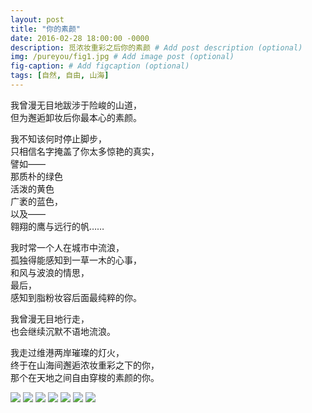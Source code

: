 ```yaml
---
layout: post
title: "你的素颜"
date: 2016-02-28 18:00:00 -0000
description: 觅浓妆重彩之后你的素颜 # Add post description (optional)
img: /pureyou/fig1.jpg # Add image post (optional)
fig-caption: # Add figcaption (optional)
tags: [自然, 自由, 山海]
---
```


我曾漫无目地跋涉于险峻的山道，\
但为邂逅卸妆后你最本心的素颜。

我不知该何时停止脚步，\
只相信名字掩盖了你太多惊艳的真实，\
譬如—— \
那质朴的绿色\
活泼的黄色 \
广袤的蓝色， \
以及—— \
翱翔的鹰与远行的帆……

我时常一个人在城市中流浪， \
孤独得能感知到一草一木的心事， \
和风与波浪的情思， \
最后， \
感知到脂粉妆容后面最纯粹的你。

我曾漫无目地行走，\
也会继续沉默不语地流浪。

我走过维港两岸璀璨的灯火，\
终于在山海间邂逅浓妆重彩之下的你， \
那个在天地之间自由穿梭的素颜的你。


![](/img/pureyou/fig2.jpg)
![](/img/pureyou/fig3.jpg)
![](/img/pureyou/fig4.jpg)
![](/img/pureyou/fig5.jpg)
![](/img/pureyou/fig6.jpg)
![](/img/pureyou/fig7.jpg)
![](/img/pureyou/fig8.jpg)

